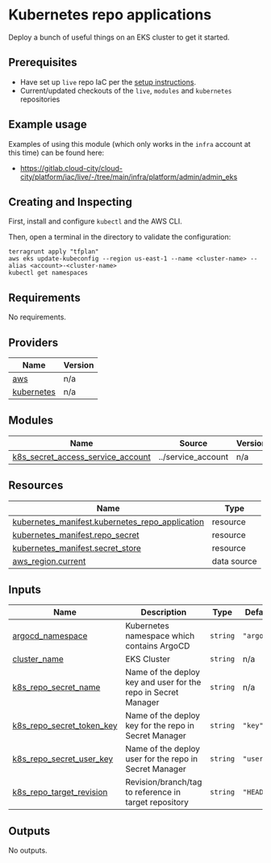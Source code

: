 # Kubernetes repo applications

Deploy a bunch of useful things on an EKS cluster to get it started.

## Prerequisites

- Have set up `live` repo IaC per the [setup instructions](https://gitlab.cloud-city/cloud-city/platform/iac/live/-/blob/main/_doc/setup.md).
- Current/updated checkouts of the `live`, `modules` and `kubernetes` repositories

## Example usage

Examples of using this module (which only works in the `infra` account at this time) can be found here:

- https://gitlab.cloud-city/cloud-city/platform/iac/live/-/tree/main/infra/platform/admin/admin_eks

## Creating and Inspecting

First, install and configure `kubectl` and the AWS CLI.

Then, open a terminal in the directory to validate the configuration:
```shell
terragrunt apply "tfplan"
aws eks update-kubeconfig --region us-east-1 --name <cluster-name> --alias <account>-<cluster-name>
kubectl get namespaces
```
<!-- BEGIN_TF_DOCS -->
## Requirements

No requirements.

## Providers

| Name | Version |
|------|---------|
| <a name="provider_aws"></a> [aws](#provider\_aws) | n/a |
| <a name="provider_kubernetes"></a> [kubernetes](#provider\_kubernetes) | n/a |

## Modules

| Name | Source | Version |
|------|--------|---------|
| <a name="module_k8s_secret_access_service_account"></a> [k8s\_secret\_access\_service\_account](#module\_k8s\_secret\_access\_service\_account) | ../service_account | n/a |

## Resources

| Name | Type |
|------|------|
| [kubernetes_manifest.kubernetes_repo_application](https://registry.terraform.io/providers/hashicorp/kubernetes/latest/docs/resources/manifest) | resource |
| [kubernetes_manifest.repo_secret](https://registry.terraform.io/providers/hashicorp/kubernetes/latest/docs/resources/manifest) | resource |
| [kubernetes_manifest.secret_store](https://registry.terraform.io/providers/hashicorp/kubernetes/latest/docs/resources/manifest) | resource |
| [aws_region.current](https://registry.terraform.io/providers/hashicorp/aws/latest/docs/data-sources/region) | data source |

## Inputs

| Name | Description | Type | Default | Required |
|------|-------------|------|---------|:--------:|
| <a name="input_argocd_namespace"></a> [argocd\_namespace](#input\_argocd\_namespace) | Kubernetes namespace which contains ArgoCD | `string` | `"argocd"` | no |
| <a name="input_cluster_name"></a> [cluster\_name](#input\_cluster\_name) | EKS Cluster | `string` | n/a | yes |
| <a name="input_k8s_repo_secret_name"></a> [k8s\_repo\_secret\_name](#input\_k8s\_repo\_secret\_name) | Name of the deploy key and user for the repo in Secret Manager | `string` | n/a | yes |
| <a name="input_k8s_repo_secret_token_key"></a> [k8s\_repo\_secret\_token\_key](#input\_k8s\_repo\_secret\_token\_key) | Name of the deploy key for the repo in Secret Manager | `string` | `"key"` | no |
| <a name="input_k8s_repo_secret_user_key"></a> [k8s\_repo\_secret\_user\_key](#input\_k8s\_repo\_secret\_user\_key) | Name of the deploy user for the repo in Secret Manager | `string` | `"user"` | no |
| <a name="input_k8s_repo_target_revision"></a> [k8s\_repo\_target\_revision](#input\_k8s\_repo\_target\_revision) | Revision/branch/tag to reference in target repository | `string` | `"HEAD"` | no |

## Outputs

No outputs.
<!-- END_TF_DOCS -->